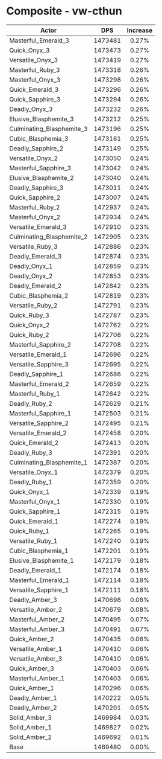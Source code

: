 # Composite - vw-cthun
| Actor | DPS | Increase |
|---|:---:|:---:|
|Masterful_Emerald_3|1473481|0.27%|
|Quick_Onyx_3|1473473|0.27%|
|Versatile_Onyx_3|1473419|0.27%|
|Masterful_Ruby_3|1473318|0.26%|
|Masterful_Onyx_3|1473298|0.26%|
|Quick_Emerald_3|1473296|0.26%|
|Quick_Sapphire_3|1473294|0.26%|
|Deadly_Onyx_3|1473232|0.26%|
|Elusive_Blasphemite_3|1473212|0.25%|
|Culminating_Blasphemite_3|1473196|0.25%|
|Cubic_Blasphemia_3|1473161|0.25%|
|Deadly_Sapphire_2|1473149|0.25%|
|Versatile_Onyx_2|1473050|0.24%|
|Masterful_Sapphire_3|1473042|0.24%|
|Elusive_Blasphemite_2|1473040|0.24%|
|Deadly_Sapphire_3|1473011|0.24%|
|Quick_Sapphire_2|1473007|0.24%|
|Masterful_Ruby_2|1472937|0.24%|
|Masterful_Onyx_2|1472934|0.24%|
|Versatile_Emerald_3|1472910|0.23%|
|Culminating_Blasphemite_2|1472905|0.23%|
|Versatile_Ruby_3|1472886|0.23%|
|Deadly_Emerald_3|1472874|0.23%|
|Deadly_Onyx_1|1472859|0.23%|
|Deadly_Onyx_2|1472853|0.23%|
|Deadly_Emerald_2|1472842|0.23%|
|Cubic_Blasphemia_2|1472819|0.23%|
|Versatile_Ruby_2|1472791|0.23%|
|Quick_Ruby_3|1472787|0.23%|
|Quick_Onyx_2|1472762|0.22%|
|Quick_Ruby_2|1472708|0.22%|
|Masterful_Sapphire_2|1472708|0.22%|
|Versatile_Emerald_1|1472696|0.22%|
|Versatile_Sapphire_3|1472695|0.22%|
|Deadly_Sapphire_1|1472686|0.22%|
|Masterful_Emerald_2|1472659|0.22%|
|Masterful_Ruby_1|1472642|0.22%|
|Deadly_Ruby_2|1472629|0.21%|
|Masterful_Sapphire_1|1472503|0.21%|
|Versatile_Sapphire_2|1472495|0.21%|
|Versatile_Emerald_2|1472458|0.20%|
|Quick_Emerald_2|1472413|0.20%|
|Deadly_Ruby_3|1472391|0.20%|
|Culminating_Blasphemite_1|1472387|0.20%|
|Versatile_Onyx_1|1472379|0.20%|
|Deadly_Ruby_1|1472359|0.20%|
|Quick_Onyx_1|1472339|0.19%|
|Masterful_Onyx_1|1472330|0.19%|
|Quick_Sapphire_1|1472315|0.19%|
|Quick_Emerald_1|1472274|0.19%|
|Quick_Ruby_1|1472265|0.19%|
|Versatile_Ruby_1|1472240|0.19%|
|Cubic_Blasphemia_1|1472201|0.19%|
|Elusive_Blasphemite_1|1472179|0.18%|
|Deadly_Emerald_1|1472174|0.18%|
|Masterful_Emerald_1|1472114|0.18%|
|Versatile_Sapphire_1|1472111|0.18%|
|Deadly_Amber_3|1470698|0.08%|
|Versatile_Amber_2|1470679|0.08%|
|Masterful_Amber_2|1470495|0.07%|
|Masterful_Amber_3|1470491|0.07%|
|Quick_Amber_2|1470435|0.06%|
|Versatile_Amber_1|1470410|0.06%|
|Versatile_Amber_3|1470410|0.06%|
|Quick_Amber_3|1470403|0.06%|
|Masterful_Amber_1|1470403|0.06%|
|Quick_Amber_1|1470296|0.06%|
|Deadly_Amber_1|1470222|0.05%|
|Deadly_Amber_2|1470201|0.05%|
|Solid_Amber_3|1469984|0.03%|
|Solid_Amber_1|1469827|0.02%|
|Solid_Amber_2|1469692|0.01%|
|Base|1469480|0.00%|
